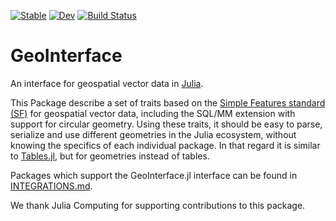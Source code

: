 [![Stable](https://img.shields.io/badge/docs-stable-blue.svg)](https://juliageo.github.io/GeoInterface.jl/stable)
[![Dev](https://img.shields.io/badge/docs-dev-blue.svg)](https://juliageo.github.io/GeoInterface.jl/dev)
[![Build Status](https://github.com/JuliaGeo/GeoInterface.jl/actions/workflows/CI.yml/badge.svg?branch=main)](https://github.com/JuliaGeo/GeoInterface.jl/actions/workflows/CI.yml?query=branch%3Amain)

# GeoInterface
An interface for geospatial vector data in [Julia](https://julialang.org/).

This Package describe a set of traits based on the [Simple Features standard
(SF)](https://www.opengeospatial.org/standards/sfa) for geospatial vector data, including
the SQL/MM extension with support for circular geometry. Using these traits, it should be
easy to parse, serialize and use different geometries in the Julia ecosystem, without
knowing the specifics of each individual package. In that regard it is similar to
[Tables.jl](https://github.com/JuliaData/Tables.jl), but for geometries instead of tables.

Packages which support the GeoInterface.jl interface can be found in
[INTEGRATIONS.md](INTEGRATIONS.md).

We thank Julia Computing for supporting contributions to this package.
